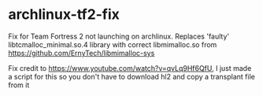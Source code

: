 # archlinux-tf2-fix
Fix for Team Fortress 2 not launching on archlinux. Replaces 'faulty' libtcmalloc_minimal.so.4 library with correct libmimalloc.so from https://github.com/ErnyTech/libmimalloc-sys

Fix credit to https://www.youtube.com/watch?v=qvLq9Hf6QfU, I just made a script for this so you don't have to download hl2 and copy a transplant file from it
